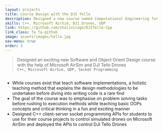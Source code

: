 ```yaml
---
layout: projects
title: Course Design with the DJI Tello
description: Designed a new course named Computational Engineering for the ECE Department @Virginia Tech <br /> 
skills: C++, Microsoft AirSim, DJI Drones, UDP
link: https://github.com/shalinirago/DJITello-Cpp
link_class: fa fa-github
image: assets/images/tello.jpg 
nav-menu: true
order: 3
---
```


<!-- Main -->
<div id="main" class="alt">
<div class="inner">
	<blockquote>Designed an exciting new Software and Object Orient Design course with the help of Microsoft AirSim and DJI Tello Drones <br />
	<code>C++, Microsoft AirSim, UDP, Socket Programming</code>
	</blockquote>
</div>
<section id = "two" class="spotlights">
	<section>
	<div class="inner">
		<img src="https://raw.githubusercontent.com/shalinirago/portfolio/main/tello_desc.gif" alt="" data-position="center center" />
	</div> <!--Add appropriate image/gif (CV)--> <!-- -->
		<div class="content">
			<div class="inner">
				<div class="box">
				<ul>
					<li>While courses exist that teach software implementations, a holistic teaching method that explains the design methodologies to be undertaken before diving into writing code is a rare find</li>
					<li>The goal of the course was to emphasise on problem solving tasks before rushing to execution methods while teaching basic OOPs concepts and critical thinking in a fun and exciting manner</li>
					<li>Designed C++ client-server socket programming APIs for students to use for their course projects to control simulated drones on Microsoft AirSim and deployed the APIs to control DJI Tello Drones</li>
				</ul>	
			    </div>	
		</div>
	</div>
	</section>
</section> 

</div>
